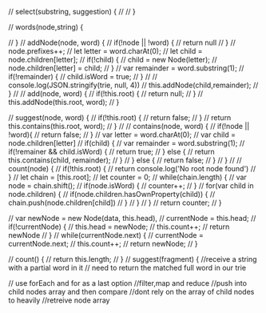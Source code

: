 




































// select(substring, suggestion) {
//
// }

// words(node,string) {

// }
// addNode(node, word) {
//   if(!node || !word) {
//     return null
//   }
//   node.prefixes++;
//   let letter = word.charAt(0);
//   let child = node.children[letter];
//   if(!child) {
//     child = new Node(letter);
//     node.children[letter] = child;
//   }
//   var remainder = word.substring(1);
//   if(!remainder) {
//     child.isWord = true;
//   }
//   // console.log(JSON.stringify(trie, null, 4))
//   this.addNode(child,remainder);
// }
//
// add(node, word) {
//   if(!this.root) {
//     return null;
//   }
//   this.addNode(this.root, word);
// }


// suggest(node, word) {
//   if(!this.root) {
//     return false;
//   }
//   return this.contains(this.root, word);
// }
//
// contains(node, word) {
//   if(!node || !word){
//   return false;
// }
// var letter = word.charAt(0);
// var child = node.children[letter]
// if(child) {
//   var remainder = word.substring(1);
//   if(!remainer && child.isWord) {
//     return true;
//   } else {
//     return this.contains(child, remainder);
//   }
// } else {
//   return false;
// }
// }
//
// count(node) {
//   if(!this.root) {
//     return console.log('No root node found')
//   }
//   let chain = [this.root];
//   let counter = 0;
//   while(chain.length) {
//     var node = chain.shift();
//     if(node.isWord) {
//       counter++;
//     }
//     for(var child in node.children) {
//       if(node.children.hasOwnProperty(child)) {
//         chain.push(node.children[child])
//       }
//     }
//   }
//   return counter;
// }

// var newNode = new Node(data, this.head),
// currentNode = this.head;
// if(!currentNode) {
//   this.head = newNode;
//   this.count++;
//   return newNode
// }
// while(currentNode.next) {
//   currentNode = currentNode.next;
//   this.count++;
//   return newNode;
// }

// count() {
//   return this.length;
// }
// suggest(fragment) {
//receive a string with a partial word in it
// need to return the matched full word in our trie

// use forEach and for as a last option
//filter,map and reduce
//push into child nodes array and then compare
//dont rely on the array of child nodes to heavily
//retreive node array
